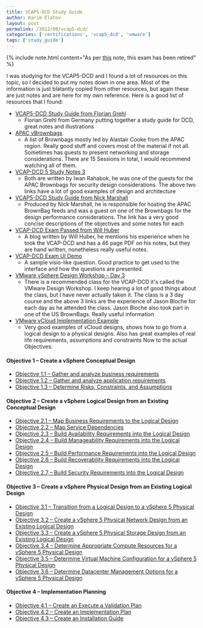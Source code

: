 ```yaml
---
title: VCAP5-DCD Study Guide
author: Karim Elatov
layout: post
permalink: /2012/08/vcap5-dcd/
categories: ['certifications', 'vcap5_dcd', 'vmware']
tags: ['study_guide']
---
```

{% include note.html content="As per [this](https://blogs.vmware.com/services-education-insights/2014/11/vcap-dca-vcap-dcd-exam-retirement.html) note, this exam has been retired" %}

I was studying for the VCAP5-DCD and I found a lot of resources on this topic, so I decided to put my notes down in one area. Most of the information is just blatantly copied from other resources, but again these are just notes and are here for my own reference. Here is a good list of resources that I found:

*   [VCAP5-DCD Study Guide from Florian Grehl](http://www.virten.net/vcap5-dcd-study-guide/)
    *   Florian Grehl from Germany putting together a study guide for DCD, great notes and illustrations
*   [APAC vBrownbags](https://vbrownbag.com/tag/vcap-dcd/)
    *   A list of Brownbags mostly led by Alastair Cooke from the APAC region. Really good stuff and covers most of the material if not all. Sometimes has guests to present networking and storage considerations. There are 15 Sessions in total, I would recommend watching all of them.
*   [VCAP-DCD 5 Study Notes 3](http://communities.vmware.com/docs/DOC-19627)
    *   Both are written by Iwan Rahabok, he was one of the guests for the APAC Brownbags for security design considerations. The above two links have a lot of good examples of design and architecture
*   [VCAP5-DCD Study Guide from Nick Marshall](https://richdowling.wordpress.com/category/vcap5-dcd/)
    *   Produced by Nick Marshall, he is responsible for hosting the APAC BrownBag feeds and was a guest on one of the Brownbags for the design performance considerations. The link has a very good concise descriptions of the objectives and some notes for each
*   [VCAP-DCD Exam Passed from Will Huber](http://www.google.com)
    *   A blog written by Will Huber, he mentions his experience when he took the VCAP-DCD and has a 46 page PDF on his notes, but they are hand written, nonetheless really useful notes.
*   [VCAP-DCD Exam UI Demo](http://mylearn.vmware.com/courseware/82525/VCAPDCD_Tutorial.swf)
    *   A sample visio-like question. Good practice to get used to the interface and how the questions are presented.
*   [VMware vSphere Design Workshop – Day 3](http://www.boche.net/blog/index.php/2010/10/27/vmware-vsphere-design-workshop-day-1/)
    *   There is a recommended class for the VCAP-DCD it's called the VMware Design Workshop. I keep hearing a lot of good things about the class, but I have never actually taken it. The class is a 3 day course and the above 3 links are the experience of Jason Bloche for each day as he attended the class. Jason Bloche also took part in one of the US BrownBags. Really useful information
*   [VMware vCloud Implementation Example](https://storage.googleapis.com/grand-drive-196322.appspot.com/blog_pics/vcap5-dca/cloud-infrastructure-achitecture-white-paper.pdf)
    *   Very good examples of vCloud designs, shows how to go from a logical design to a physical designs. Also has great examples of real life requirements, assumptions and constraints Now to the actual Objectives:

#### Objective 1 – Create a vSphere Conceptual Design

*   [Objective 1.1 – Gather and analyze business requirements](/2012/08/vcap5-dcd-objective-1-1-gather-and-analyze-business-requirements)
*   [Objective 1.2 – Gather and analyze application requirements](/2012/08/vcap5-dcd-objective-1-2-gather-and-analyze-application-requirements)
*   [Objective 1.3 – Determine Risks, Constraints, and Assumptions](/2012/08/vcap5-dcd-objective-1-3-determine-risks-constraints-and-assumptions)

#### Objective 2 – Create a vSphere Logical Design from an Existing Conceptual Design

*   [Objective 2.1 – Map Business Requirements to the Logical Design](/2012/08/vcap5-dcd-objective-2-1-map-business-requirements-to-the-logical-design)
*   [Objective 2.2 – Map Service Dependencies](/2012/08/vcap5-dcd-objective-2-2-map-service-dependencies)
*   [Objective 2.3 – Build Availability Requirements into the Logical Design](/2012/08/vcap5-dcd-objective-2-3-build-availability-requirements-into-the-logical-design)
*   [Objective 2.4 – Build Manageability Requirements into the Logical Design](/2012/08/vcap5-dcd-objective-2-4-build-manageability-requirements-into-the-logical-design)
*   [Objective 2.5 – Build Performance Requirements into the Logical Design](/2012/08/vcap5-dcd-objective-2-5-build-performance-requirements-into-the-logical-design)
*   [Objective 2.6 – Build Recoverability Requirements into the Logical Design](/2012/08/vcap5-dcd-objective-2-6-build-recoverability-requirements-into-the-logical-design)
*   [Objective 2.7 – Build Security Requirements into the Logical Design](/2012/08/vcap5-dcd-objective-2-7-build-security-requirements-into-the-logical-design)

#### Objective 3 – Create a vSphere Physical Design from an Existing Logical Design

*   [Objective 3.1 – Transition from a Logical Design to a vSphere 5 Physical Design](/2012/08/vcap5-dcd-objective-3-1-transition-from-a-logical-design-to-a-vsphere-5-physical-design)
*   [Objective 3.2 – Create a vSphere 5 Physical Network Design from an Existing Logical Design](/2012/08/vcap5-dcd-objective-3-2-create-a-vsphere-5-physical-network-design-from-an-existing-logical-design/)
*   [Objective 3.3 – Create a vSphere 5 Physical Storage Design from an Existing Logical Design](/2012/08/vcap5-dcd-objective-3-3-create-a-vsphere-5-physical-storage-design-from-an-existing-logical-design/)
*   [Objective 3.4 – Determine Appropriate Compute Resources for a vSphere 5 Physical Design](/2012/09/vcap5-dcd-objective-3-4-determine-appropriate-compute-resources-for-a-vsphere-5-physical-design)
*   [Objective 3.5 – Determine Virtual Machine Configuration for a vSphere 5 Physical Design](/2012/09/vcap5-dcd-objective-3-5-determine-virtual-machine-configuration-for-a-vsphere-5-physical-design/)
*   [Objective 3.6 – Determine Datacenter Management Options for a vSphere 5 Physical Design](/2012/09/vcap5-dcd-objective-3-6-determine-datacenter-management-options-for-a-vsphere-5-physical-design/)

#### Objective 4 – Implementation Planning

*   [Objective 4.1 – Create an Execute a Validation Plan](/2012/09/vcap5-dcd-objective-4-1-create-an-execute-a-validation-plan/)
*   [Objective 4.2 – Create an Implementation Plan](/2012/09/vcap5-dcd-objective-4-2-create-an-implementation-plan/)
*   [Objective 4.3 – Create an Installation Guide](/2012/09/vcap5-dcd-objective-4-3-create-an-installation-guide)
